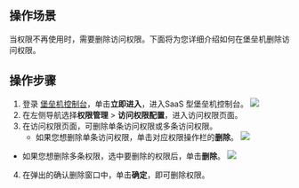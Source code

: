 ## 操作场景
当权限不再使用时，需要删除访问权限。下面将为您详细介绍如何在堡垒机删除访问权限。

## 操作步骤
1. 登录 [堡垒机控制台](https://console.cloud.tencent.com/dsgc/bh)，单击**立即进入**，进入SaaS 型堡垒机控制台。
![](https://qcloudimg.tencent-cloud.cn/raw/b2f6673b0cad7c2f423a6b6e287179af.png)
2. 在左侧导航选择**权限管理** > **访问权限配置**，进入访问权限页面。
3. 在访问权限页面，可删除单条访问权限或多条访问权限。
   - 如果您想删除单条访问权限，单击对应权限操作栏的**删除**。
![](https://qcloudimg.tencent-cloud.cn/raw/b89d631c76ef8eda72aff64ef5180e6f.png)
 - 如果您想删除多条权限，选中要删除的权限后，单击**删除**。
![](https://qcloudimg.tencent-cloud.cn/raw/356143ddfc19bfba9187f7a80f802197.png)
4. 在弹出的确认删除窗口中，单击**确定**，即可删除权限。
